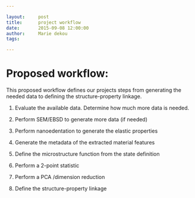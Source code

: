 ```yaml
---

layout:     post
title:      project workflow
date:       2015-09-08 12:00:00
author:     Marie dekou
tags:	

---
```



# Proposed workflow:

This proposed workflow defines our projects steps from generating the needed data to defining the structure-property linkage.

1. Evaluate the available data. Determine how much more data is needed.

2. Perform SEM/EBSD to generate more data (if needed)

3. Perform nanoedentation to generate the elastic properties

4. Generate the metadata of the extracted material features

5. Define the microstructure function from the state definition

6. Perform a 2-point statistic

7. Perform a PCA /dimension reduction

8. Define the structure-property linkage







